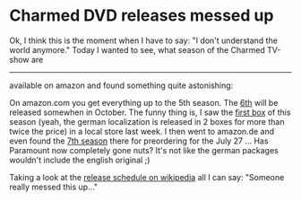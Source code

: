 # Charmed DVD releases messed up

Ok, I think this is the moment when I have to say: "I don't understand the world anymore." Today I wanted to see, what season of the Charmed TV-show are

-------------------------------

available on amazon and found something quite astonishing:



On amazon.com you get everything up to the 5th season. The [6th](http://www.amazon.com/gp/product/B000GG4Y6O/) will be released somewhen in October. The funny thing is, I saw the [first box](http://www.amazon.de/gp/product/B000ECWYSU/) of this season (yeah, the german localization is released in 2 boxes for more than twice the price) in a local store last week. I then went to amazon.de and even found the [7th season](http://www.amazon.de/gp/product/B000FDFD7C) there for preordering for the July 27 ... Has Paramount now completely gone nuts? It's not like the german packages wouldn't include the english original ;)



Taking a look at the [release schedule on wikipedia](http://en.wikipedia.org/wiki/Charmed_broadcasters_and_DVD_releases#Release_dates) all I can say: "Someone really messed this up..."
